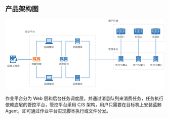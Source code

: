 ## 产品架构图

![](../assets/架构图.png)

作业平台分为 Web 层和后台任务调度层，并通过消息队列来消费任务，任务执行依赖底层的管控平台，管控平台采用 C/S 架构，用户只需要在目标机上安装蓝鲸 Agent，即可通过作业平台实现脚本执行或文件分发。
